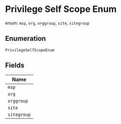 
# Privilege Self Scope Enum

enum: `msp`, `org`, `orggroup`, `site`, `sitegroup`

## Enumeration

`PrivilegeSelfScopeEnum`

## Fields

| Name |
|  --- |
| `msp` |
| `org` |
| `orggroup` |
| `site` |
| `sitegroup` |

